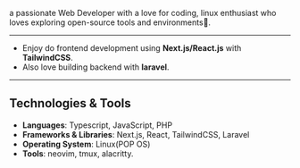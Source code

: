 a passionate Web Developer with a love for coding, linux enthusiast who loves exploring open-source tools and environments🐧.

---

- Enjoy do frontend development using **Next.js/React.js** with **TailwindCSS**.
- Also love building backend with **laravel**.

---

## Technologies & Tools
- **Languages**: Typescript, JavaScript, PHP
- **Frameworks & Libraries**: Next.js, React, TailwindCSS, Laravel
- **Operating System**: Linux(POP OS)
- **Tools**: neovim, tmux, alacritty.
